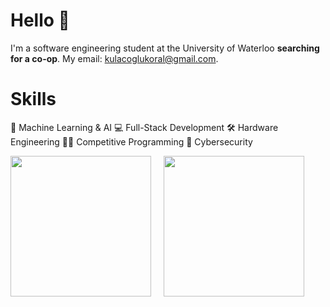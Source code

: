# Hello 👋
I'm a software engineering student at the University of Waterloo **searching for a co-op**. My email: kulacoglukoral@gmail.com.

# Skills
🤖 Machine Learning & AI 💻 Full-Stack Development 🛠️ Hardware Engineering 👨‍💻 Competitive Programming 🔐 Cybersecurity

<div class='container'>
<img style="height: 225px; width: auto" class="img" src="https://github-readme-stats.vercel.app/api?username=KoralK5&show_icons=true&theme=solarized_dark" />
&nbsp;
&nbsp;
<img style="height: 225px; width: auto" class="img" src="https://github-readme-stats.vercel.app/api/top-langs/?username=KoralK5&show_icons=true&theme=solarized_dark" /></div>
</div>
